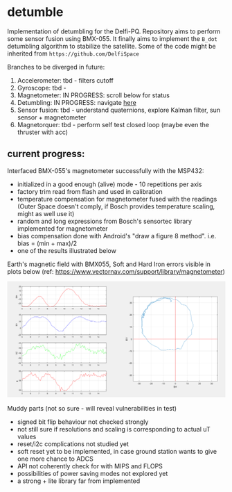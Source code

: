 # detumble

Implementation of detumbling for the Delfi-PQ.
Repository aims to perform some sensor fusion using BMX-055. It finally aims to implement the `B_dot` detumbling algorithm to stabilize the satellite. 
Some of the code might be inherited from `https://github.com/DelfiSpace` 

Branches to be diverged in future: 

1. Accelerometer: tbd - filters cutoff
2. Gyroscope: tbd - 
3. Magnetometer: IN PROGRESS: scroll below for status
4. Detumbling: IN PROGRESS: navigate [here](https://github.com/nilay994/detumble/tree/master/detumble_bdot)
5. Sensor fusion: tbd - understand quaternions, explore Kalman filter, sun sensor + magnetometer
6. Magnetorquer: tbd - perform self test closed loop (maybe even the thruster with acc)

## current progress:
Interfaced BMX-055's magnetometer successfully with the MSP432:

- initialized in a good enough (alive) mode - 10 repetitions per axis
- factory trim read from flash and used in calibration
- temperature compensation for magnetometer fused with the readings (Outer Space doesn't comply, if Bosch provides temperature scaling, might as well use it)
- random and long expressions from Bosch's sensortec library implemented for magnetometer
- bias compensation done with Android's "draw a figure 8 method". i.e. bias = (min + max)/2
- one of the results illustrated below
 
Earth's magnetic field with BMX055, Soft and Hard Iron errors visible in plots below (ref: https://www.vectornav.com/support/library/magnetometer)

![iron_error](https://github.com/nilay994/detumble/blob/master/iron_calib.PNG)

Muddy parts (not so sure - will reveal vulnerabilities in test)

- signed bit flip behaviour not checked strongly
- not still sure if resolutions and scaling is corresponding to actual uT values
- reset/i2c complications not studied yet
- soft reset yet to be implemented, in case ground station wants to give one more chance to ADCS
- API not coherently check for with MIPS and FLOPS
- possibilities of power saving modes not explored yet
- a strong + lite library far from implemented
